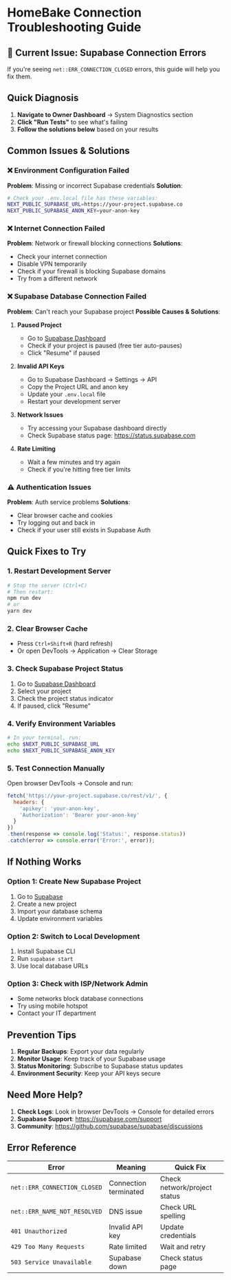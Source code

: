 # HomeBake Connection Troubleshooting Guide

## 🚨 Current Issue: Supabase Connection Errors

If you're seeing `net::ERR_CONNECTION_CLOSED` errors, this guide will help you fix them.

## Quick Diagnosis

1. **Navigate to Owner Dashboard** → System Diagnostics section
2. **Click "Run Tests"** to see what's failing
3. **Follow the solutions below** based on your results

## Common Issues & Solutions

### ❌ Environment Configuration Failed
**Problem**: Missing or incorrect Supabase credentials
**Solution**:
```bash
# Check your .env.local file has these variables:
NEXT_PUBLIC_SUPABASE_URL=https://your-project.supabase.co
NEXT_PUBLIC_SUPABASE_ANON_KEY=your-anon-key
```

### ❌ Internet Connection Failed
**Problem**: Network or firewall blocking connections
**Solutions**:
- Check your internet connection
- Disable VPN temporarily
- Check if your firewall is blocking Supabase domains
- Try from a different network

### ❌ Supabase Database Connection Failed
**Problem**: Can't reach your Supabase project
**Possible Causes & Solutions**:

1. **Paused Project**
   - Go to [Supabase Dashboard](https://supabase.com/dashboard)
   - Check if your project is paused (free tier auto-pauses)
   - Click "Resume" if paused

2. **Invalid API Keys**
   - Go to Supabase Dashboard → Settings → API
   - Copy the Project URL and anon key
   - Update your `.env.local` file
   - Restart your development server

3. **Network Issues**
   - Try accessing your Supabase dashboard directly
   - Check Supabase status page: https://status.supabase.com

4. **Rate Limiting**
   - Wait a few minutes and try again
   - Check if you're hitting free tier limits

### ⚠️ Authentication Issues
**Problem**: Auth service problems
**Solutions**:
- Clear browser cache and cookies
- Try logging out and back in
- Check if your user still exists in Supabase Auth

## Quick Fixes to Try

### 1. Restart Development Server
```bash
# Stop the server (Ctrl+C)
# Then restart:
npm run dev
# or
yarn dev
```

### 2. Clear Browser Cache
- Press `Ctrl+Shift+R` (hard refresh)
- Or open DevTools → Application → Clear Storage

### 3. Check Supabase Project Status
1. Go to [Supabase Dashboard](https://supabase.com/dashboard)
2. Select your project
3. Check the project status indicator
4. If paused, click "Resume"

### 4. Verify Environment Variables
```bash
# In your terminal, run:
echo $NEXT_PUBLIC_SUPABASE_URL
echo $NEXT_PUBLIC_SUPABASE_ANON_KEY
```

### 5. Test Connection Manually
Open browser DevTools → Console and run:
```javascript
fetch('https://your-project.supabase.co/rest/v1/', {
  headers: {
    'apikey': 'your-anon-key',
    'Authorization': 'Bearer your-anon-key'
  }
})
.then(response => console.log('Status:', response.status))
.catch(error => console.error('Error:', error));
```

## If Nothing Works

### Option 1: Create New Supabase Project
1. Go to [Supabase](https://supabase.com/dashboard)
2. Create a new project
3. Import your database schema
4. Update environment variables

### Option 2: Switch to Local Development
1. Install Supabase CLI
2. Run `supabase start`
3. Use local database URLs

### Option 3: Check with ISP/Network Admin
- Some networks block database connections
- Try using mobile hotspot
- Contact your IT department

## Prevention Tips

1. **Regular Backups**: Export your data regularly
2. **Monitor Usage**: Keep track of your Supabase usage
3. **Status Monitoring**: Subscribe to Supabase status updates
4. **Environment Security**: Keep your API keys secure

## Need More Help?

1. **Check Logs**: Look in browser DevTools → Console for detailed errors
2. **Supabase Support**: https://supabase.com/support
3. **Community**: https://github.com/supabase/supabase/discussions

## Error Reference

| Error | Meaning | Quick Fix |
|-------|---------|-----------|
| `net::ERR_CONNECTION_CLOSED` | Connection terminated | Check network/project status |
| `net::ERR_NAME_NOT_RESOLVED` | DNS issue | Check URL spelling |
| `401 Unauthorized` | Invalid API key | Update credentials |
| `429 Too Many Requests` | Rate limited | Wait and retry |
| `503 Service Unavailable` | Supabase down | Check status page |